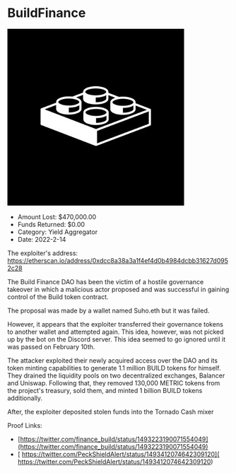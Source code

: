 # BuildFinance
![BuildFinance](/rektimages/BuildFinance.png)
- Amount Lost: $470,000.00
- Funds Returned: $0.00
- Category: Yield Aggregator
- Date: 2022-2-14

The exploiter's address:  
https://etherscan.io/address/0xdcc8a38a3a1f4ef4d0b4984dcbb31627d0952c28  
  
The Build Finance DAO has been the victim of a hostile governance takeover in which a malicious actor proposed and was successful in gaining control of the Build token contract.  
  
The proposal was made by a wallet named Suho.eth but it was failed.  
  
However, it appears that the exploiter transferred their governance tokens to another wallet and attempted again. This idea, however, was not picked up by the bot on the Discord server. This idea seemed to go ignored until it was passed on February 10th.  
  
The attacker exploited their newly acquired access over the DAO and its token minting capabilities to generate 1.1 million BUILD tokens for himself. They drained the liquidity pools on two decentralized exchanges, Balancer and Uniswap. Following that, they removed 130,000 METRIC tokens from the project's treasury, sold them, and minted 1 billion BUILD tokens additionally.  
  
After, the exploiter deposited stolen funds into the Tornado Cash mixer


Proof Links:
- [https://twitter.com/finance_build/status/1493223190071554049](https://twitter.com/finance_build/status/1493223190071554049)
- [ https://twitter.com/PeckShieldAlert/status/1493412074642309120]( https://twitter.com/PeckShieldAlert/status/1493412074642309120)


